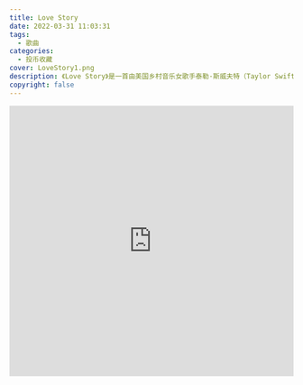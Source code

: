 ```yaml
---
title: Love Story
date: 2022-03-31 11:03:31
tags:
  - 歌曲
categories:
  - 投币收藏
cover: LoveStory1.png
description: 《Love Story》是一首由美国乡村音乐女歌手泰勒·斯威夫特（Taylor Swift）创作和演唱的乡村流行歌曲。
copyright: false
---
```


<iframe
  src="https://player.bilibili.com/player.html?aid=767113619&bvid=BV1Tr4y1B7jP&cid=541649776&page=1"
  scrolling="no"
  border="0"
  frameborder="no"
  width="100%"
  framespacing="0"
  allowfullscreen="true"
>
</iframe>

<style>
iframe {
  height: 480px;
}
@media (max-width: 768px) {
  iframe {
    height: 300px;
  }
}
@media (max-width: 480px) {
  iframe {
    height: 250px;
  }
}
</style>

